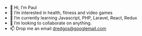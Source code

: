 - 👋 Hi, I’m Paul
- 👀 I’m interested in health, fitness and video games
- 🌱 I’m currently learning Javascript, PHP, Laravel, React, Redux
- 💞️ I’m looking to collaborate on anything.
- 📫 Drop me an email dredgos@googlemail.com

<!---
dredgos/dredgos is a ✨ special ✨ repository because its `README.md` (this file) appears on your GitHub profile.
You can click the Preview link to take a look at your changes.
--->
